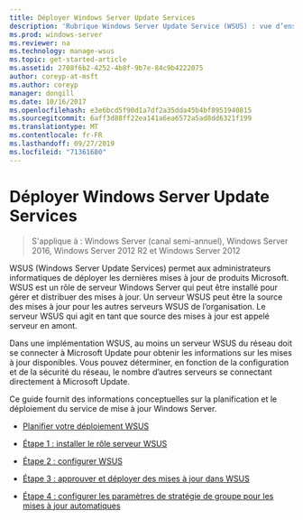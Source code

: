 ```yaml
---
title: Déployer Windows Server Update Services
description: 'Rubrique Windows Server Update Service (WSUS) : vue d’ensemble du processus de déploiement avec des liens vers les quatre étapes de réalisation'
ms.prod: windows-server
ms.reviewer: na
ms.technology: manage-wsus
ms.topic: get-started-article
ms.assetid: 2708f6b2-4252-4b8f-9b7e-84c9b4222075
author: coreyp-at-msft
ms.author: coreyp
manager: dongill
ms.date: 10/16/2017
ms.openlocfilehash: e3e6bcd5f90d1a7df2a35dda45b4bf8951940815
ms.sourcegitcommit: 6aff3d88ff22ea141a6ea6572a5ad8dd6321f199
ms.translationtype: MT
ms.contentlocale: fr-FR
ms.lasthandoff: 09/27/2019
ms.locfileid: "71361680"
---
```

# <a name="deploy-windows-server-update-services"></a>Déployer Windows Server Update Services

>S'applique à : Windows Server (canal semi-annuel), Windows Server 2016, Windows Server 2012 R2 et Windows Server 2012

WSUS (Windows Server Update Services) permet aux administrateurs informatiques de déployer les dernières mises à jour de produits Microsoft. WSUS est un rôle de serveur Windows Server qui peut être installé pour gérer et distribuer des mises à jour. Un serveur WSUS peut être la source des mises à jour pour les autres serveurs WSUS de l’organisation. Le serveur WSUS qui agit en tant que source des mises à jour est appelé serveur en amont.  

Dans une implémentation WSUS, au moins un serveur WSUS du réseau doit se connecter à Microsoft Update pour obtenir les informations sur les mises à jour disponibles. Vous pouvez déterminer, en fonction de la configuration et de la sécurité du réseau, le nombre d’autres serveurs se connectant directement à Microsoft Update.  

Ce guide fournit des informations conceptuelles sur la planification et le déploiement du service de mise à jour Windows Server.  

-   [Planifier votre déploiement WSUS](../plan/plan-your-wsus-deployment.md)  

-   [Étape 1 : installer le rôle serveur WSUS](1-install-the-wsus-server-role.md)  

-   [Étape 2 : configurer WSUS](2-configure-wsus.md)  

-   [Étape 3 : approuver et déployer des mises à jour dans WSUS](3-approve-and-deploy-updates-in-wsus.md)  

-   [Étape 4 : configurer les paramètres de stratégie de groupe pour les mises à jour automatiques](4-configure-group-policy-settings-for-automatic-updates.md)  
